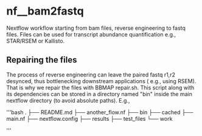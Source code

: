 # nf__bam2fastq
Nextflow workflow starting from bam files, reverse engineering to fastq files. Files can be used for transcript abundance quantification e.g.,  STAR/RSEM or Kallisto.



## Repairing the files

The process of reverse engineering can leave the paired fastq r1,r2 desynced, thus bottlenecking downstream applications ( e.g., using RSEM). That is why we repair the files with BBMAP repair.sh. This script along with its dependencies can be stored in a directory  named "bin" inside the main nextflow directory (to avoid absolute paths). E.g., 

'''bash
.
├── README.md
├── another_flow.nf
├── bin
├── cached
├── main.nf
├── nextflow.config
├── results
├── test_files
└── work

'''


